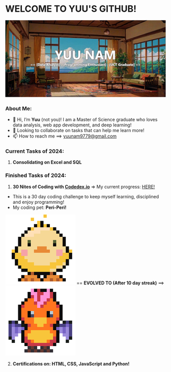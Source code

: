 # WELCOME TO YUU'S GITHUB! 

![banner](https://github.com/yuunam97/yuunam97/blob/main/images/banner.png?raw=true)

### About Me: 
- 👋 Hi, I’m **Yuu** (not you)! I am a Master of Science graduate who loves data analysis, web app development, and deep learning!   
- 💞️ Looking to collaborate on tasks that can help me learn more!
- 📫 How to reach me ==> yuunam9779@gmail.com

### Current Tasks of 2024:
1. **Consolidating on Excel and SQL**

### Finished Tasks of 2024: 
1. **30 Nites of Coding with [Codedex.io](https://www.codedex.io/home)** => My current progress: [HERE!](https://www.codedex.io/@Sexiibeast97/30-nites-of-code)
- This is a 30 day coding challenge to keep myself learning, disciplined and enjoy programming!  
- My coding pet: **Peri-Peri!**

![baby](https://github.com/yuunam97/yuunam97/blob/main/images/baby-happy-duck.gif?raw=true) == **EVOLVED TO (After 10 day streak)** ==> 
![teen](https://github.com/yuunam97/yuunam97/blob/main/images/evolved-happy-duck.gif?raw=true) 

2. **Certifications on: HTML, CSS, JavaScript and Python!**


<!---
yuunam97/yuunam97 is a ✨ special ✨ repository because its `README.md` (this file) appears on your GitHub profile.
You can click the Preview link to take a look at your changes.
--->
